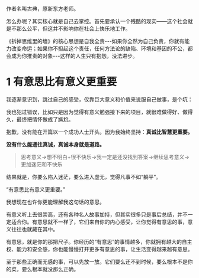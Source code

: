 作者名叫古典，原新东方老师。



怎么办呢？其实核心就是自己去掌控。首先要承认一个残酷的现实——这个社会就是不那么公平，但这并不影响你在社会上快乐地工作。



《拆掉思维里的墙》的核心思想是自我全责---如果你全然为自己负责，你就有能力改变命运；如果你不担起这个责任，任何方法论的缺陷、环境和基因的不公，都会成为你推责的对象---这样的人生只有抱怨，没法进步。



# 1 有意思比有意义更重要

我逐渐意识到，跳过自己的感受，仅靠巨大意义和价值来说服自己做事，是个坑：

我也犯过错误，比如只是因为觉得有意义勉强接下来的项目，就很难做得好、做得久，最终把情怀做成了尴尬。

抱歉，没有能在开篇以一个成功人士开头。因为我始终坚持：**真诚比智慧更重要。**

**没有什么能通往真诚，真诚本身就是道路。**

> 思考意义→想不明白+很不快乐→我一定是还没找到答案→继续思考意义→更加迷茫和不快乐

结果就是，你要么陷入迷茫，要么进入虚无，觉得凡事不如“躺平”。



“有意思比有意义更重要。”

我想现在也许你更能理解我这句话的意思。

有意义听上去很崇高，还有各种名人故事加持，但其实很多只是事后总结，并不一定适合你。有意思就不一样了，它们来自你的内心感受，让你觉得有意思的事，意义往往也就藏在其中。

有意思，就是你的那把尺子。你经历的“有意思”的事情越多，你就拥有越大的自主权、能力和安全感，你也能慢慢打开更多有意思的事，让生活变得越来越有意思。

至于那些正确而无感的事，可以先放一放。它们要么还不到时候，要么根本不是你的菜，要么根本就没那么正确。

